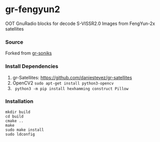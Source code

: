 # gr-fengyun2
OOT GnuRadio blocks for decode S-VISSR2.0 Images from FengYun-2x satellites

### Source
Forked from [gr-soniks](https://github.com/Foxiks/gr-soniks)

### Install Dependencies
1. gr-Satellites: https://github.com/daniestevez/gr-satellites
2. OpenCV2 ```sudo apt-get install python3-opencv```
3. ``` python3 -m pip install hexhamming construct Pillow```

### Installation
```
mkdir build
cd build
cmake ..
make
sudo make install
sudo ldconfig
```
